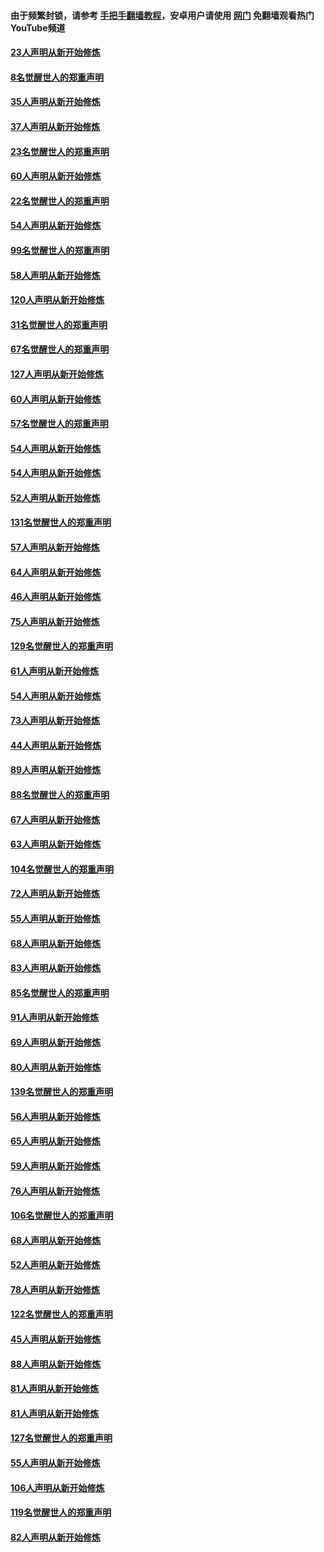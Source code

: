 #### 由于频繁封锁，请参考 [手把手翻墙教程](https://github.com/gfw-breaker/guides/wiki/)，安卓用户请使用 [网门](https://github.com/gfw-breaker/nogfw/blob/master/dl.md?t=02172000) 免翻墙观看热门YouTube频道 

#### [23人声明从新开始修炼](../pages/91/420884.md?t=02172000) 

#### [8名觉醒世人的郑重声明](../pages/91/420883.md?t=02172000) 

#### [35人声明从新开始修炼](../pages/91/420809.md?t=02172000) 

#### [37人声明从新开始修炼](../pages/91/420766.md?t=02172000) 

#### [23名觉醒世人的郑重声明](../pages/91/420765.md?t=02172000) 

#### [60人声明从新开始修炼](../pages/91/420727.md?t=02172000) 

#### [22名觉醒世人的郑重声明](../pages/91/420726.md?t=02172000) 

#### [54人声明从新开始修炼](../pages/91/420529.md?t=02172000) 

#### [99名觉醒世人的郑重声明](../pages/91/420528.md?t=02172000) 

#### [58人声明从新开始修炼](../pages/91/420198.md?t=02172000) 

#### [120人声明从新开始修炼](../pages/91/420141.md?t=02172000) 

#### [31名觉醒世人的郑重声明](../pages/91/420197.md?t=02172000) 

#### [67名觉醒世人的郑重声明](../pages/91/420140.md?t=02172000) 

#### [127人声明从新开始修炼](../pages/91/420082.md?t=02172000) 

#### [60人声明从新开始修炼](../pages/91/420081.md?t=02172000) 

#### [57名觉醒世人的郑重声明](../pages/91/420080.md?t=02172000) 

#### [54人声明从新开始修炼](../pages/91/419533.md?t=02172000) 

#### [54人声明从新开始修炼](../pages/91/419532.md?t=02172000) 

#### [52人声明从新开始修炼](../pages/91/419531.md?t=02172000) 

#### [131名觉醒世人的郑重声明](../pages/91/419530.md?t=02172000) 

#### [57人声明从新开始修炼](../pages/91/419430.md?t=02172000) 

#### [64人声明从新开始修炼](../pages/91/419429.md?t=02172000) 

#### [46人声明从新开始修炼](../pages/91/419428.md?t=02172000) 

#### [75人声明从新开始修炼](../pages/91/419427.md?t=02172000) 

#### [129名觉醒世人的郑重声明](../pages/91/419426.md?t=02172000) 

#### [61人声明从新开始修炼](../pages/91/419198.md?t=02172000) 

#### [54人声明从新开始修炼](../pages/91/419197.md?t=02172000) 

#### [73人声明从新开始修炼](../pages/91/419196.md?t=02172000) 

#### [44人声明从新开始修炼](../pages/91/419075.md?t=02172000) 

#### [89人声明从新开始修炼](../pages/91/419074.md?t=02172000) 

#### [88名觉醒世人的郑重声明](../pages/91/419195.md?t=02172000) 

#### [67人声明从新开始修炼](../pages/91/419073.md?t=02172000) 

#### [63人声明从新开始修炼](../pages/91/419072.md?t=02172000) 

#### [104名觉醒世人的郑重声明](../pages/91/419071.md?t=02172000) 

#### [72人声明从新开始修炼](../pages/91/418902.md?t=02172000) 

#### [55人声明从新开始修炼](../pages/91/418901.md?t=02172000) 

#### [68人声明从新开始修炼](../pages/91/418900.md?t=02172000) 

#### [83人声明从新开始修炼](../pages/91/418757.md?t=02172000) 

#### [85名觉醒世人的郑重声明](../pages/91/418899.md?t=02172000) 

#### [91人声明从新开始修炼](../pages/91/418756.md?t=02172000) 

#### [69人声明从新开始修炼](../pages/91/418755.md?t=02172000) 

#### [80人声明从新开始修炼](../pages/91/418754.md?t=02172000) 

#### [139名觉醒世人的郑重声明](../pages/91/418753.md?t=02172000) 

#### [56人声明从新开始修炼](../pages/91/418594.md?t=02172000) 

#### [65人声明从新开始修炼](../pages/91/418593.md?t=02172000) 

#### [59人声明从新开始修炼](../pages/91/418592.md?t=02172000) 

#### [76人声明从新开始修炼](../pages/91/418431.md?t=02172000) 

#### [106名觉醒世人的郑重声明](../pages/91/418591.md?t=02172000) 

#### [68人声明从新开始修炼](../pages/91/418430.md?t=02172000) 

#### [52人声明从新开始修炼](../pages/91/418429.md?t=02172000) 

#### [78人声明从新开始修炼](../pages/91/418428.md?t=02172000) 

#### [122名觉醒世人的郑重声明](../pages/91/418427.md?t=02172000) 

#### [45人声明从新开始修炼](../pages/91/418248.md?t=02172000) 

#### [88人声明从新开始修炼](../pages/91/418247.md?t=02172000) 

#### [81人声明从新开始修炼](../pages/91/418246.md?t=02172000) 

#### [81人声明从新开始修炼](../pages/91/418139.md?t=02172000) 

#### [127名觉醒世人的郑重声明](../pages/91/418245.md?t=02172000) 

#### [55人声明从新开始修炼](../pages/91/418138.md?t=02172000) 

#### [106人声明从新开始修炼](../pages/91/418137.md?t=02172000) 

#### [119名觉醒世人的郑重声明](../pages/91/418135.md?t=02172000) 

#### [82人声明从新开始修炼](../pages/91/418136.md?t=02172000) 


